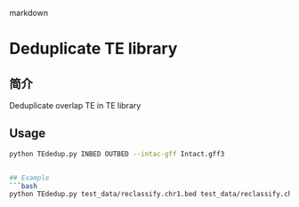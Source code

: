 markdown
#  Deduplicate TE library 

## 简介
Deduplicate overlap TE in TE library

## Usage
```bash
python TEdedup.py INBED OUTBED --intac-gff Intact.gff3


## Example
```bash
python TEdedup.py test_data/reclassify.chr1.bed test_data/reclassify.chr1.split.bed --intac-gff test_data/intact.chr1.gff3